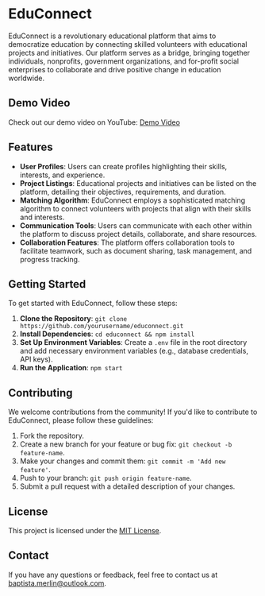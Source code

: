 # EduConnect
EduConnect is a revolutionary educational platform that aims to democratize education by connecting skilled volunteers with educational projects and initiatives. Our platform serves as a bridge, bringing together individuals, nonprofits, government organizations, and for-profit social enterprises to collaborate and drive positive change in education worldwide.

## Demo Video

Check out our demo video on YouTube: [Demo Video](https://youtu.be/9wWp3eIUh_M)

## Features

- **User Profiles**: Users can create profiles highlighting their skills, interests, and experience.
- **Project Listings**: Educational projects and initiatives can be listed on the platform, detailing their objectives, requirements, and duration.
- **Matching Algorithm**: EduConnect employs a sophisticated matching algorithm to connect volunteers with projects that align with their skills and interests.
- **Communication Tools**: Users can communicate with each other within the platform to discuss project details, collaborate, and share resources.
- **Collaboration Features**: The platform offers collaboration tools to facilitate teamwork, such as document sharing, task management, and progress tracking.

## Getting Started

To get started with EduConnect, follow these steps:

1. **Clone the Repository**: `git clone https://github.com/yourusername/educonnect.git`
2. **Install Dependencies**: `cd educonnect && npm install`
3. **Set Up Environment Variables**: Create a `.env` file in the root directory and add necessary environment variables (e.g., database credentials, API keys).
4. **Run the Application**: `npm start`

## Contributing

We welcome contributions from the community! If you'd like to contribute to EduConnect, please follow these guidelines:

1. Fork the repository.
2. Create a new branch for your feature or bug fix: `git checkout -b feature-name`.
3. Make your changes and commit them: `git commit -m 'Add new feature'`.
4. Push to your branch: `git push origin feature-name`.
5. Submit a pull request with a detailed description of your changes.

## License

This project is licensed under the [MIT License](LICENSE).

## Contact

If you have any questions or feedback, feel free to contact us at baptista.merlin@outlook.com.
